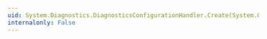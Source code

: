 ```yaml
---
uid: System.Diagnostics.DiagnosticsConfigurationHandler.Create(System.Object,System.Object,System.Xml.XmlNode)
internalonly: False
---
```

